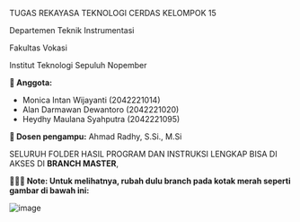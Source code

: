 TUGAS REKAYASA TEKNOLOGI CERDAS KELOMPOK 15

Departemen Teknik Instrumentasi

Fakultas Vokasi

Institut Teknologi Sepuluh Nopember

**🍉 Anggota:**
- Monica Intan Wijayanti (2042221014)
- Alan Darmawan Dewantoro (2042221020)
- Heydhy Maulana Syahputra (2042221095)

**🍉 Dosen pengampu:**
Ahmad Radhy, S.Si., M.Si

SELURUH FOLDER HASIL PROGRAM DAN INSTRUKSI LENGKAP BISA DI AKSES DI **BRANCH MASTER**, 

**📌📌📌 Note: Untuk melihatnya, rubah dulu branch pada kotak merah seperti gambar di bawah ini:**

![image](https://github.com/user-attachments/assets/4ca60902-e543-4d32-a113-aad5acc07ce9)

